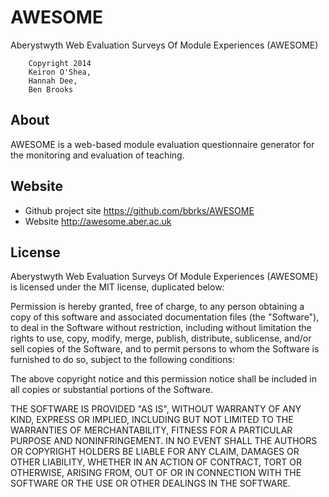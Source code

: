 AWESOME
=======

Aberystwyth Web Evaluation Surveys Of Module Experiences (AWESOME)

        Copyright 2014
        Keiron O'Shea,
        Hannah Dee,
        Ben Brooks
        
About
-----

AWESOME is a web-based module evaluation questionnaire generator for the monitoring and evaluation of teaching.

Website
-----

* Github project site https://github.com/bbrks/AWESOME
* Website http://awesome.aber.ac.uk

License
-------

Aberystwyth Web Evaluation Surveys Of Module Experiences (AWESOME) is licensed under the MIT license, duplicated below:

 Permission is hereby granted, free of charge, to any person obtaining a copy of this software and associated documentation files (the "Software"), to deal in the Software without restriction, including without limitation the rights to use, copy, modify, merge, publish, distribute, sublicense, and/or sell copies of the Software, and to permit persons to whom the Software is furnished to do so, subject to the following conditions:
 
 The above copyright notice and this permission notice shall be included in all copies or substantial portions of the Software.
 
 THE SOFTWARE IS PROVIDED "AS IS", WITHOUT WARRANTY OF ANY KIND, EXPRESS OR IMPLIED, INCLUDING BUT NOT LIMITED TO THE WARRANTIES OF MERCHANTABILITY, FITNESS FOR A PARTICULAR PURPOSE AND NONINFRINGEMENT. IN NO EVENT SHALL THE AUTHORS OR COPYRIGHT HOLDERS BE LIABLE FOR ANY CLAIM, DAMAGES OR OTHER LIABILITY, WHETHER IN AN ACTION OF CONTRACT, TORT OR OTHERWISE, ARISING FROM, OUT OF OR IN CONNECTION WITH THE SOFTWARE OR THE USE OR OTHER DEALINGS IN THE SOFTWARE.
